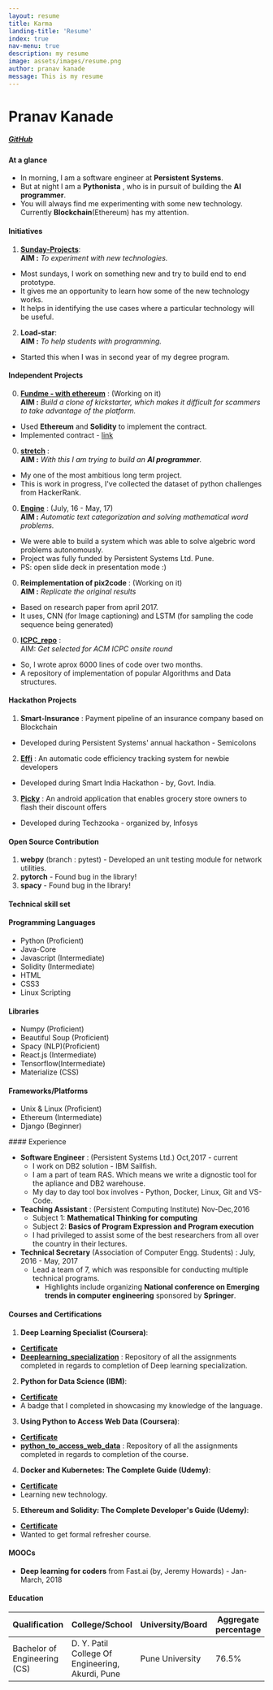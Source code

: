 ```yaml
---
layout: resume
title: Karma
landing-title: 'Resume'
index: true
nav-menu: true
description: my resume
image: assets/images/resume.png
author: pranav kanade
message: This is my resume
---
```


# Pranav Kanade
##### <a href="{{ site.github_url }}" class="icon alt fa-github" target="_blank"><span class="label">GitHub</span></a>

#### At a glance

- In morning, I am a software engineer at **Persistent Systems**.
- But at night I am a **Pythonista** , who is in pursuit of building the **AI programmer**.
- You will always find me experimenting with some new technology. Currently **Blockchain**(Ethereum) has my attention.

#### Initiatives

1. **[Sunday-Projects](https://github.com/pskanade/sunday-projects)**:
  <br/>**AIM :** _To experiment with new technologies._
  - Most sundays, I work on something new and try to build end to end prototype.
  - It gives me an opportunity to learn how some of the new technology works.
  - It helps in identifying the use cases where a particular technology will be useful.
2. **Load-star**:
  <br/>**AIM :** _To help students with programming._
  - Started this when I was in second year of my degree program.

#### Independent Projects

0. **[Fundme - with ethereum](https://github.com/pskanade/fundMe-With-Ethereum)** : (Working on it)
  <br/>**AIM :** _Build a clone of kickstarter, which makes it difficult for scammers to take advantage of the platform._
  - Used **Ethereum** and **Solidity** to implement the contract.
  - Implemented contract - [link](https://github.com/pskanade/fundMe-With-Ethereum/blob/master/contracts/src/Campaign.sol)
0. **[stretch](https://github.com/pskanade/stretch)** :
  <br/>**AIM :** _With this I am trying to build an **AI programmer**._
  - My one of the most ambitious long term project.
  - This is work in progress, I've collected the dataset of python challenges from HackerRank.
0. **[Engine](https://docs.google.com/presentation/d/1xx47F7LHWmTFWdr02P0p4RaAAIR-18HG1jMigHAoAA0/edit?usp=sharing)** : (July, 16 - May, 17)
 <br/>**AIM :** _Automatic text categorization and solving mathematical word problems._
  - We were able to build a system which was able to solve algebric word problems autonomously.
  - Project was fully funded by Persistent Systems Ltd. Pune.
  - PS: open slide deck in presentation mode :)
0. **Reimplementation of pix2code** : (Working on it)
  <br/>**AIM :** _Replicate the original results_
  - Based on research paper from april 2017.
  - It uses, CNN (for Image captioning) and LSTM (for sampling the code sequence being generated)
0. **[ICPC_repo](https://github.com/pskanade/ICPC_repo)** :
  <br/>AIM: _Get selected for ACM ICPC onsite round_
  - So, I wrote aprox 6000 lines of code over two months.
  - A repository of implementation of popular Algorithms and Data structures.

#### Hackathon Projects

1. **Smart-Insurance** : Payment pipeline of an insurance company based on Blockchain
  - Developed during Persistent Systems' annual hackathon - Semicolons
2. **[Effi](https://github.com/pskanade/Effi-base)** : An automatic code efficiency tracking system for newbie developers
  - Developed during Smart India Hackathon - by, Govt. India.
3. **[Picky](https://github.com/pskanade/Infy_Hackathon)** : An android application that enables grocery store owners to flash their discount offers
  - Developed during Techzooka - organized by, Infosys

#### Open Source Contribution

1. **webpy** (branch : pytest) - Developed an unit testing module for network utilities.
2. **pytorch** - Found bug in the library!
3. **spacy** - Found bug in the library!

#### Technical skill set

<div class="row">
	<div class="4u 12u$(medium)">
  <h4>Programming Languages</h4>
		<ul>
     <li>Python (Proficient)</li>
     <li>Java-Core</li>
     <li>Javascript (Intermediate)</li>
     <li>Solidity (Intermediate)</li>
     <li>HTML</li>
     <li>CSS3</li>
     <li>Linux Scripting</li>
    </ul>
	</div>
	<div class="4u 12u$(medium)">
  <h4>Libraries</h4>
    <ul>
     <li>Numpy (Proficient)</li>
     <li>Beautiful Soup (Proficient)</li>
     <li>Spacy (NLP)(Proficient)</li>
     <li>React.js (Intermediate)</li>
     <li>Tensorflow(Intermediate)</li>
     <li>Materialize (CSS)</li>
    </ul>
	</div>
	<div class="4u$ 12u$(medium)">
  <h4>Frameworks/Platforms</h4>
    <ul>
     <li>Unix & Linux (Proficient)</li>
     <li>Ethereum (Intermediate)</li>
     <li>Django (Beginner)</li>
    </ul>
	</div>
</div>
#### Experience

- **Software Engineer** : (Persistent Systems Ltd.) Oct,2017 - current
  - I work on DB2 solution - IBM Sailfish.
  - I am a part of team RAS. Which means we write a dignostic tool for the apliance and DB2 warehouse.
  - My day to day tool box involves - Python, Docker, Linux, Git and VS-Code.
- **Teaching Assistant** : (Persistent Computing Institute) Nov-Dec,2016
  - Subject 1: **Mathematical Thinking for computing**
  - Subject 2: **Basics of Program Expression and Program execution**
  - I had privileged to assist some of the best researchers from all over the country in their lectures.
- **Technical Secretary** (Association of Computer Engg. Students) : July, 2016 - May, 2017
  - Lead a team of 7, which was responsible for conducting multiple technical programs.
    - Highlights include organizing **National conference on Emerging trends in computer engineering** sponsored by **Springer**.

#### Courses and Certifications

1. **Deep Learning Specialist (Coursera)**:
  - **[Certificate](https://www.coursera.org/account/accomplishments/specialization/certificate/9FCHTVXWYY38)**
  - **[Deeplearning_specialization](https://github.com/pskanade/Deeplearning_specialization)** : Repository of all the assignments completed in regards to completion of Deep learning specialization.
2. **Python for Data Science (IBM)**:
  - **[Certificate](https://www.youracclaim.com/badges/a873ae3c-fc66-4582-8876-0b5cfb94088d/)**
  - A badge that I completed in showcasing my knowledge of the language.
3. **Using Python to Access Web Data (Coursera)**:
  - **[Certificate](https://www.coursera.org/account/accomplishments/certificate/7YLF5NHQAREV)**
  - **[python_to_access_web_data](https://github.com/pskanade/python_to_access_web_data)** : Repository of all the assignments completed in regards to completion of the course.
4. **Docker and Kubernetes: The Complete Guide (Udemy)**:
  - **[Certificate](https://www.udemy.com/certificate/UC-JHTZV97G/)**
  - Learning new technology.
5. **Ethereum and Solidity: The Complete Developer's Guide (Udemy)**:
  - **[Certificate](https://www.udemy.com/certificate/UC-I0656O95/)**
  - Wanted to get formal refresher course.

#### MOOCs

- **Deep learning for coders** from Fast.ai (by, Jeremy Howards) - Jan-March, 2018

#### Education


| **Qualification**            | College/School                                   | University/Board | Aggregate percentage | Duration    |
| ---------------------------- | ------------------------------------------------ | ---------------- | -------------------- | ----------- |
| Bachelor of Engineering (CS) | D. Y. Patil College Of Engineering, Akurdi, Pune | Pune University  | 76.5%                | 2013 - 2017 |


